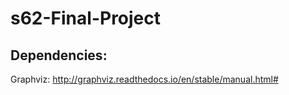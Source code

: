 # s62-Final-Project

## Dependencies:
Graphviz: http://graphviz.readthedocs.io/en/stable/manual.html#
